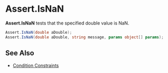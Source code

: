 # Assert.IsNaN


**Assert.IsNaN** tests that the specified double value is NaN.

```csharp
Assert.IsNaN(double aDouble);
Assert.IsNaN(double aDouble, string message, params object[] params);
```

## See Also
 * [Condition Constraints](xref:constraints#condition-constraints)
